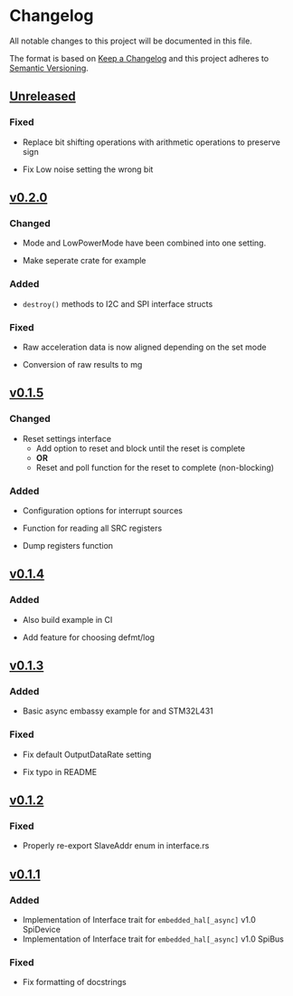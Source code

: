 # Changelog

All notable changes to this project will be documented in this file.

The format is based on [Keep a Changelog](http://keepachangelog.com/)
and this project adheres to [Semantic Versioning](http://semver.org/).

## [Unreleased]

### Fixed

- Replace bit shifting operations with arithmetic operations to preserve sign

- Fix Low noise setting the wrong bit

## [v0.2.0]

### Changed

- Mode and LowPowerMode have been combined into one setting.

- Make seperate crate for example

### Added

- `destroy()` methods to I2C and SPI interface structs

### Fixed

- Raw acceleration data is now aligned depending on the set mode

- Conversion of raw results to mg

## [v0.1.5]

### Changed

- Reset settings interface
  - Add option to reset and block until the reset is complete
  - **OR**
  - Reset and poll function for the reset to complete (non-blocking)

### Added

- Configuration options for interrupt sources

- Function for reading all SRC registers

- Dump registers function

## [v0.1.4]

### Added

- Also build example in CI

- Add feature for choosing defmt/log

## [v0.1.3]

### Added

- Basic async embassy example for and STM32L431

### Fixed

- Fix default OutputDataRate setting

- Fix typo in README

## [v0.1.2]

### Fixed

- Properly re-export SlaveAddr enum in interface.rs

## [v0.1.1]

### Added

- Implementation of Interface trait for `embedded_hal[_async]` v1.0 SpiDevice
- Implementation of Interface trait for `embedded_hal[_async]` v1.0 SpiBus

### Fixed

- Fix formatting of docstrings

[Unreleased]: https://github.com/JanekGraff/li2dtw12/compare/v0.2.0...HEAD
[v0.1.1]: https://github.com/JanekGraff/li2dtw12/compare/v0.1.0...v0.1.1
[v0.1.2]: https://github.com/JanekGraff/li2dtw12/compare/v0.1.1...v0.1.2
[v0.1.3]: https://github.com/JanekGraff/li2dtw12/compare/v0.1.2...v0.1.3
[v0.1.4]: https://github.com/JanekGraff/li2dtw12/compare/v0.1.3...v0.1.4
[v0.1.5]: https://github.com/JanekGraff/li2dtw12/compare/v0.1.4...v0.1.5
[v0.2.0]: https://github.com/JanekGraff/li2dtw12/compare/v0.1.5...v0.2.0